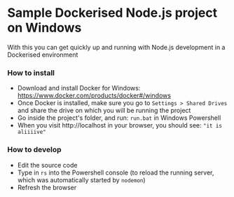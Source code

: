 # Sample Dockerised Node.js project on Windows
With this you can get quickly up and running with Node.js development in a Dockerised environment

### How to install
- Download and install Docker for Windows: https://www.docker.com/products/docker#/windows
- Once Docker is installed, make sure you go to `Settings > Shared Drives` and share the drive on which you will be running the project
- Go inside the project's folder, and run: `run.bat` in Windows Powershell
- When you visit http://localhost in your browser, you should see: `"it is aliiiive"`

### How to develop
- Edit the source code
- Type in `rs` into the Powershell console (to reload the running server, which was automatically started by `nodemon`)
- Refresh the browser
